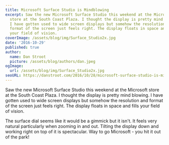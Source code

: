 ```yaml
---
title: Microsoft Surface Studio is Mindblowing
excerpt: Saw the new Microsoft Surface Studio this weekend at the Microsoft
  store at the South Coast Plaza. I thought the display is pretty mind blowing.
  I have gotten used to wide screen displays but somehow the resolution and
  format of the screen just feels right. The display floats in space and fills
  your field of vision.
coverImage: /assets/blog/img/Surface_Studio2x.jpg
date: '2016-10-29'
published: true
author:
  name: Dan Stroot
  picture: /assets/blog/authors/dan.jpeg
ogImage:
  url: /assets/blog/img/Surface_Studio2x.jpg
seoURL: https://danstroot.com/2016/10/28/microsoft-surface-studio-is-mindblowing/
---
```


Saw the new Microsoft Surface Studio this weekend at the Microsoft store at the South Coast Plaza. I thought the display is pretty mind blowing. I have gotten used to wide screen displays but somehow the resolution and format of the screen just feels right. The display floats in space and fills your field of vision.

The surface dial seems like it would be a gimmick but it isn't. It feels very natural particularly when zooming in and out. Tilting the display down and working right on top of it is spectacular. Way to go Microsoft - you hit it out of the park!
